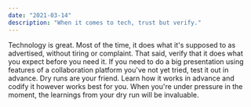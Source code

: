 ```yaml
---
date: "2021-03-14"
description: "When it comes to tech, trust but verify."
---
```


Technology is great. Most of the time, it does what it's supposed to as advertised, without tiring or complaint. That said, verify that it does what you expect before you need it. If you need to do a big presentation using features of a collaboration platform you've not yet tried, test it out in advance. Dry runs are your friend. Learn how it works in advance and codify it however works best for you. When you're under pressure in the moment, the learnings from your dry run will be invaluable.